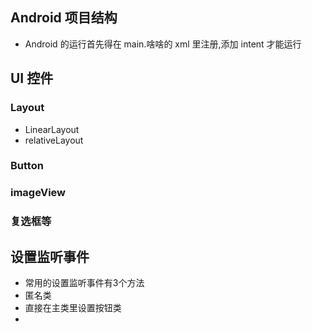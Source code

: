 ## Android 项目结构

- Android 的运行首先得在 main.啥啥的 xml 里注册,添加 intent 才能运行

## UI 控件

### Layout

- LinearLayout
- relativeLayout


### Button

### imageView

### 复选框等


## 设置监听事件
- 常用的设置监听事件有3个方法
- 匿名类
- 直接在主类里设置按钮类
- 
